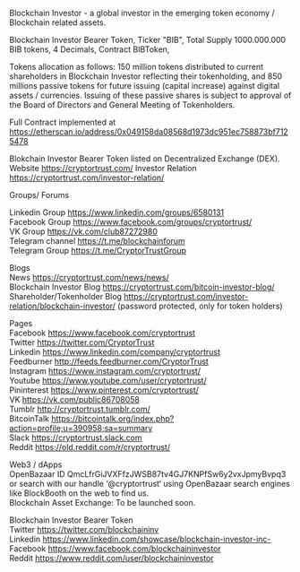 Blockchain Investor - a global investor in the emerging token economy / Blockchain related assets.                                

Blockchain Investor Bearer Token,
Ticker "BIB",
Total Supply 1000.000.000 BIB tokens,
4 Decimals, Contract BIBToken,

Tokens allocation as follows: 150 million tokens distributed to current shareholders in Blockchain Investor reflecting their tokenholding, and 850 millions passive tokens for future issuing (capital increase) against digital
assets / currencies. Issuing of these passive shares is subject to approval of the Board of Directors and General Meeting of Tokenholders.                                                                                                           

Full Contract implemented at https://etherscan.io/address/0x049158da08568d1973dc951ec758873bf7125478



Blokchain Investor Bearer Token listed on Decentralized Exchange (DEX).                  
Website https://cryptortrust.com/
Investor Relation https://cryptortrust.com/investor-relation/                                                   

Groups/ Forums                                                                                                                      
                                                                                    
Linkedin Group https://www.linkedin.com/groups/6580131                                                                               
Facebook Group https://www.facebook.com/groups/cryptortrust/                                                                             
VK Group       https://vk.com/club87272980   
Telegram channel https://t.me/blockchainforum                                                                               
Telegram Group   https://t.me/CryptorTrustGroup


Blogs                                                                                                                               
News https://cryptortrust.com/news/news/                                                     
Blockchain Investor Blog https://cryptortrust.com/bitcoin-investor-blog/   
Shareholder/Tokenholder Blog https://cryptortrust.com/investor-relation/blockchain-investor/ (password protected, only for token holders)                                                                   

Pages                                                                                                                    
Facebook https://www.facebook.com/cryptortrust                                                                                   
Twitter https://twitter.com/CryptorTrust                                                                                         
Linkedin https://www.linkedin.com/company/cryptortrust                                                                        
Feedburner http://feeds.feedburner.com/CryptorTrust                                                      
Instagram https://www.instagram.com/cryptortrust/                                                                             
Youtube https://www.youtube.com/user/cryptortrust/                                                                             
Pininterest https://www.pinterest.com/cryptortrust/                                                                         
VK https://vk.com/public86708058                                                                                                    
Tumblr http://cryptortrust.tumblr.com/                                                                                                
BitcoinTalk https://bitcointalk.org/index.php?action=profile;u=390958;sa=summary   
Slack https://cryptortrust.slack.com                                                                                               
Reddit https://old.reddit.com/r/cryptortrust/                                                                 

Web3 / dApps                                                                                                                                
OpenBazaar ID QmcLfrGiJVXFfzJWSB87tv4GJ7KNPfSw6y2vxJpmyBvpq3
or search with our handle ‘@cryptortrust‘ using OpenBazaar search engines like  BlockBooth on the web to find us.                    
Blockchain Asset Exchange: To be launched soon.                                                                 

Blockchain Investor Bearer Token                                                                                                   
Twitter  https://twitter.com/blockchaininv                                                                                          
Linkedin https://www.linkedin.com/showcase/blockchain-investor-inc-                                                                                                                         
Facebook https://www.facebook.com/blockchaininvestor                                                                                
Reddit   https://www.reddit.com/user/blockchaininvestor                                                                                   


